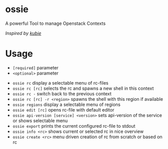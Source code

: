# ossie
A powerful Tool to manage Openstack Contexts

*Inspired by [kubie](https://github.com/sbstp/kubie)*

# Usage

- `[required]` parameter
- `<optional>` parameter

* `ossie rc` display a selectable menu of rc-files
* `ossie rc [rc]` selects the rc and spawns a new shell in this context
* `ossie rc -` switch back to the previous context
* `ossie rc [rc] -r <region>` spawns the shell with this region if available
* `ossie regions` display a selectable menu of regions
* `ossie edit [rc]` opens rc-file with default editor 
* `ossie api-version [service] <version>` sets api-version of the service or shows selectable menu
* `ossie export` prints the current configured rc-file to stdout
* `ossie info <rc>` shows current or selected rc in nice overview
* `ossie create <rc>` menu driven creation of rc from scratch or based on rc
